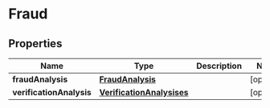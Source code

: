 

# Fraud


## Properties

| Name | Type | Description | Notes |
|------------ | ------------- | ------------- | -------------|
|**fraudAnalysis** | [**FraudAnalysis**](FraudAnalysis.md) |  |  [optional] |
|**verificationAnalysis** | [**VerificationAnalysises**](VerificationAnalysises.md) |  |  [optional] |



